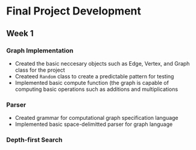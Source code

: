 # Final Project Development

## Week 1

### Graph Implementation
- Created the basic neccesary objects such as Edge, Vertex, and Graph class for the project
- Createed `Random` class to create a predictable pattern for testing
- Implemented basic compute function (the graph is capable of computing basic operations such as additions and multiplications 

### Parser
- Created grammar for computational graph specification language
- Implemented basic space-delimitted parser for graph language

### Depth-first Search
